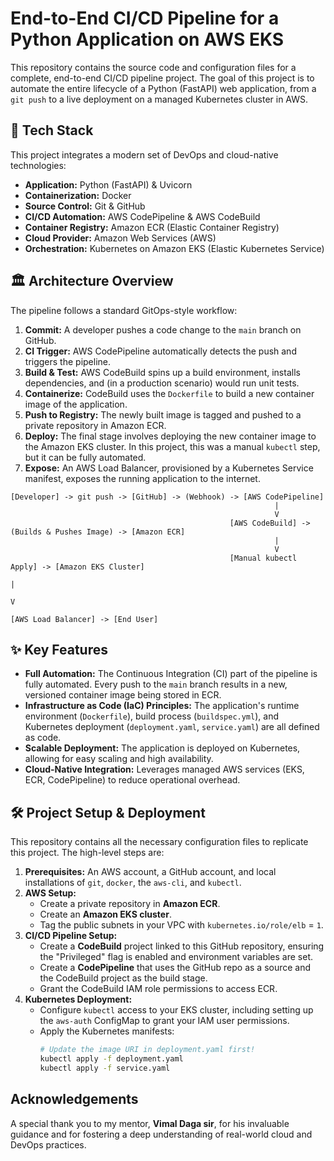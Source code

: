 # End-to-End CI/CD Pipeline for a Python Application on AWS EKS

This repository contains the source code and configuration files for a complete, end-to-end CI/CD pipeline project. The goal of this project is to automate the entire lifecycle of a Python (FastAPI) web application, from a `git push` to a live deployment on a managed Kubernetes cluster in AWS.

## 🚀 Tech Stack

This project integrates a modern set of DevOps and cloud-native technologies:

* **Application:** Python (FastAPI) & Uvicorn
* **Containerization:** Docker
* **Source Control:** Git & GitHub
* **CI/CD Automation:** AWS CodePipeline & AWS CodeBuild
* **Container Registry:** Amazon ECR (Elastic Container Registry)
* **Cloud Provider:** Amazon Web Services (AWS)
* **Orchestration:** Kubernetes on Amazon EKS (Elastic Kubernetes Service)

## 🏛️ Architecture Overview

The pipeline follows a standard GitOps-style workflow:

1.  **Commit:** A developer pushes a code change to the `main` branch on GitHub.
2.  **CI Trigger:** AWS CodePipeline automatically detects the push and triggers the pipeline.
3.  **Build & Test:** AWS CodeBuild spins up a build environment, installs dependencies, and (in a production scenario) would run unit tests.
4.  **Containerize:** CodeBuild uses the `Dockerfile` to build a new container image of the application.
5.  **Push to Registry:** The newly built image is tagged and pushed to a private repository in Amazon ECR.
6.  **Deploy:** The final stage involves deploying the new container image to the Amazon EKS cluster. In this project, this was a manual `kubectl` step, but it can be fully automated.
7.  **Expose:** An AWS Load Balancer, provisioned by a Kubernetes Service manifest, exposes the running application to the internet.
```
[Developer] -> git push -> [GitHub] -> (Webhook) -> [AWS CodePipeline]
                                                           |
                                                           V
                                                 [AWS CodeBuild] -> (Builds & Pushes Image) -> [Amazon ECR]
                                                           |
                                                           V
                                                 [Manual kubectl Apply] -> [Amazon EKS Cluster]
                                                                                |
                                                                                V
                                                                     [AWS Load Balancer] -> [End User]
```

## ✨ Key Features

* **Full Automation:** The Continuous Integration (CI) part of the pipeline is fully automated. Every push to the `main` branch results in a new, versioned container image being stored in ECR.
* **Infrastructure as Code (IaC) Principles:** The application's runtime environment (`Dockerfile`), build process (`buildspec.yml`), and Kubernetes deployment (`deployment.yaml`, `service.yaml`) are all defined as code.
* **Scalable Deployment:** The application is deployed on Kubernetes, allowing for easy scaling and high availability.
* **Cloud-Native Integration:** Leverages managed AWS services (EKS, ECR, CodePipeline) to reduce operational overhead.

## 🛠️ Project Setup & Deployment

This repository contains all the necessary configuration files to replicate this project. The high-level steps are:

1.  **Prerequisites:** An AWS account, a GitHub account, and local installations of `git`, `docker`, the `aws-cli`, and `kubectl`.
2.  **AWS Setup:**
    * Create a private repository in **Amazon ECR**.
    * Create an **Amazon EKS cluster**.
    * Tag the public subnets in your VPC with `kubernetes.io/role/elb` = `1`.
3.  **CI/CD Pipeline Setup:**
    * Create a **CodeBuild** project linked to this GitHub repository, ensuring the "Privileged" flag is enabled and environment variables are set.
    * Create a **CodePipeline** that uses the GitHub repo as a source and the CodeBuild project as the build stage.
    * Grant the CodeBuild IAM role permissions to access ECR.
4.  **Kubernetes Deployment:**
    * Configure `kubectl` access to your EKS cluster, including setting up the `aws-auth` ConfigMap to grant your IAM user permissions.
    * Apply the Kubernetes manifests:
        ```bash
        # Update the image URI in deployment.yaml first!
        kubectl apply -f deployment.yaml
        kubectl apply -f service.yaml
        ```

## Acknowledgements

A special thank you to my mentor, **Vimal Daga sir**, for his invaluable guidance and for fostering a deep understanding of real-world cloud and DevOps practices.
